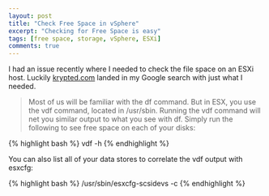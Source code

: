 ```yaml
---
layout: post
title: "Check Free Space in vSphere"
excerpt: "Checking for Free Space is easy"
tags: [free space, storage, vSphere, ESXi]
comments: true
---
```


I had an issue recently where I needed to check the file space on an ESXi host. Luckily [krypted.com](http://krypted.com/vmware/checking-free-space-in-esx/) landed in my Google search with just what I needed.

 
> Most of us will be familiar with the df command. But in ESX, you use the vdf command, located in /usr/sbin. Running the vdf command will net you similar output to what you see with df. Simply run the following to see free space on each of your disks:

{% highlight bash %}
vdf -h
{% endhighlight %}

You can also list all of your data stores to correlate the vdf output with esxcfg:

{% highlight bash %}
/usr/sbin/esxcfg-scsidevs -c
{% endhighlight %}

